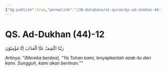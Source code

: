 ```yaml
---
{"dg-publish":true,"permalink":"/30-database/al-quran/qs-ad-dukhan-44-12/"}
---
```



# QS. Ad-Dukhan (44)-12
رَبَّنَا اكْشِفْ عَنَّا الْعَذَابَ اِنَّا مُؤْمِنُوْنَ 

Artinya: *"(Mereka berdoa), “Ya Tuhan kami, lenyapkanlah azab itu dari kami. Sungguh, kami akan beriman.”"*
